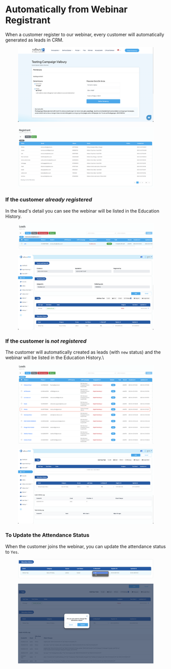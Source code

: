 # Automatically from Webinar Registrant

When a customer register to our webinar, every customer will automatically generated as leads in CRM.

<figure><img src="../../../.gitbook/assets/image (1) (1) (1).png" alt=""><figcaption></figcaption></figure>

<figure><img src="../../../.gitbook/assets/image (15).png" alt=""><figcaption></figcaption></figure>

### If the customer _**already registered**_

In the lead's detail you can see the webinar will be listed in the Education History.

<figure><img src="../../../.gitbook/assets/image (11).png" alt=""><figcaption></figcaption></figure>

<figure><img src="../../../.gitbook/assets/image (22).png" alt=""><figcaption></figcaption></figure>

### If the customer is _**not registered**_&#x20;

The customer will automatically created as leads (with `new` status) and the webinar will be listed in the Education History.\


<figure><img src="../../../.gitbook/assets/image (3).png" alt=""><figcaption></figcaption></figure>

<figure><img src="../../../.gitbook/assets/image (21).png" alt=""><figcaption></figcaption></figure>

### To Update the Attendance Status

When the customer joins the webinar, you can update the attendance status to `Yes`.

<figure><img src="../../../.gitbook/assets/image (10).png" alt=""><figcaption></figcaption></figure>

<figure><img src="../../../.gitbook/assets/image (20).png" alt=""><figcaption></figcaption></figure>
